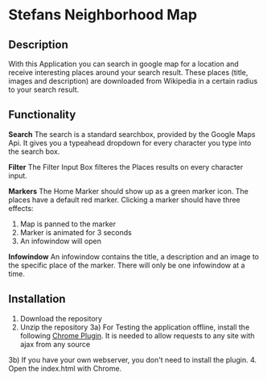 # Stefans Neighborhood Map

## Description
With this Application you can search in google map for a location and receive interesting places around your search result. These places (title, images and description) are downloaded from Wikipedia in a certain radius to your search result.

## Functionality
**Search**
The search is a standard searchbox, provided by the Google Maps Api. It gives you a typeahead dropdown for every character you type into the search box.

**Filter**
The Filter Input Box filteres the Places results on every character input.

**Markers**
The Home Marker should show up as a green marker icon. The places have a default red marker. Clicking a marker should have three effects:

1) Map is panned to the marker
2) Marker is animated for 3 seconds
3) An infowindow will open

**Infowindow**
An infowindow contains the title, a description and an image to the specific place of the marker. There will only be one infowindow at a time.

## Installation

 1. Download the repository
 2. Unzip the repository
 3a) For Testing the application offline, install the following [Chrome Plugin](https://chrome.google.com/webstore/detail/allow-control-allow-origi/nlfbmbojpeacfghkpbjhddihlkkiljbi?hl=de). It is needed to allow requests to any site with ajax from any source
 
 3b) If you have your own webserver, you don't need to install the plugin.
 4. Open the index.html with Chrome.


